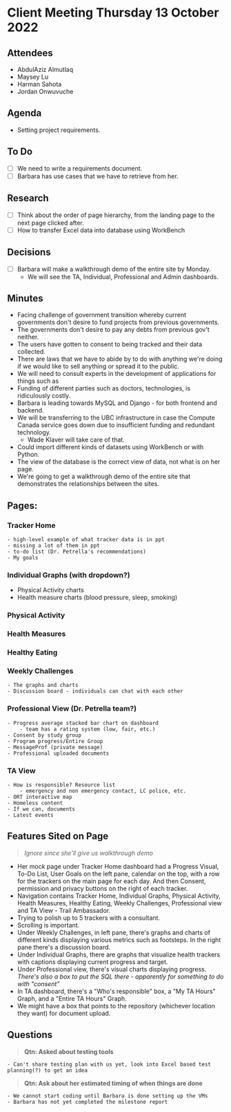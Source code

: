 # Client Meeting Thursday 13 October 2022

## Attendees

- AbdulAziz Almutlaq
- Maysey Lu
- Harman Sahota
- Jordan Onwuvuche

## Agenda

- Setting project requirements.

## To Do

- [ ] We need to write a requirements document.
- [ ] Barbara has use cases that we have to retrieve from her.

## Research

- [ ] Think about the order of page hierarchy, from the landing page to the next page clicked after.
- [ ] How to transfer Excel data into database using WorkBench

## Decisions

- [ ] Barbara will make a walkthrough demo of the entire site by Monday.
  - We will see the TA, Individual, Professional and Admin dashboards.

## Minutes

- Facing challenge of government transition whereby current governments don't desire to fund projects from previous governments.
- The governments don't desire to pay any debts from previous gov't neither.
- The users have gotten to consent to being tracked and their data collected.
- There are laws that we have to abide by to do with anything we're doing if we would like to sell anything or spread it to the public.
- We will need to consult experts in the development of applications for things such as
- Funding of different parties such as doctors, technologies, is ridiculously costly.
- Barbara is leading towards MySQL and Django - for both frontend and backend.
- We will be transferring to the UBC infrastructure in case the Compute Canada service goes down due to insufficient funding and redundant technology.
  - Wade Klaver will take care of that.
- Could import different kinds of datasets using WorkBench or with Python.
- The view of the database is the correct view of data, not what is on her page.
- We're going to get a walkthrough demo of the entire site that demonstrates the relationships between the sites.

## Pages:

### Tracker Home

    - high-level example of what tracker data is in ppt
    - missing a lot of them in ppt
    - to-do list (Dr. Petrella's recommendations)
    - My goals

### Individual Graphs (with dropdown?)

- Physical Activity charts
- Health measure charts (blood pressure, sleep, smoking)

### Physical Activity

### Health Measures

### Healthy Eating

### Weekly Challenges

    - The graphs and charts
    - Discussion board - individuals can chat with each other

### Professional View (Dr. Petrella team?)

    - Progress average stacked bar chart on dashboard
        - team has a rating system (low, fair, etc.)
    - Consent by study group
    - Program progress/Entire Group
    - MessageProf (private message)
    - Professional uploaded documents

### TA View

    - How is responsible? Resource list
        - emergency and non emergency contact, LC police, etc.
    - ORT interactive map
    - Homeless content
    - If we can, documents
    - Latest events

## Features Sited on Page

> _Ignore since she'll give us walkthrough demo_

- Her mock page under Tracker Home dashboard had a Progress Visual, To-Do List, User Goals on the left pane, calendar on the top, with a row for the trackers on the main page for each day. And then Consent, permission and privacy buttons on the right of each tracker.
- Navigation contains Tracker Home, Individual Graphs, Physical Activity, Health Measures, Healthy Eating, Weekly Challenges, Professional view and TA View - Trail Ambassador.
- Trying to polish up to 5 trackers with a consultant.
- Scrolling is important.
- Under Weekly Challenges, in left pane, there's graphs and charts of different kinds displaying various metrics such as footsteps. In the right pane there's a discussion board.
- Under Individual Graphs, there are graphs that visualize health trackers with captions displaying current progress and target.
- Under Professional view, there's visual charts displaying progress. _There's also a box to put the SQL there - apparently for something to do with "consent"_
- In TA dashboard, there's a "Who's responsible" box, a "My TA Hours" Graph, and a "Entire TA Hours" Graph.
- We might have a box that points to the repository (whichever location they want) for document upload.

## Questions

> **Qtn: Asked about testing tools**

    - Can't share testing plan with us yet, look into Excel based test planning(?) to get an idea

> **Qtn: Ask about her estimated timing of when things are done**

    - We cannot start coding until Barbara is done setting up the VMs
    - Barbara has not yet completed the milestone report
